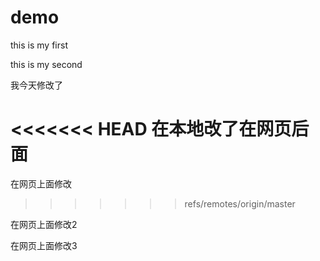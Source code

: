 # demo
this is my first

this is my second


我今天修改了

<<<<<<< HEAD
在本地改了在网页后面
=======
在网页上面修改
>>>>>>> refs/remotes/origin/master

在网页上面修改2

在网页上面修改3
